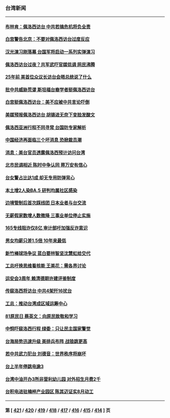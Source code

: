 ### 台湾新闻
---
#### [布林肯：佩洛西访台 中共若搞危机将负全责](../../pages/ncid1349361/n13793506.md) 
#### [白宫警告北京：不要对佩洛西访台过度反应](../../pages/ncid1349361/n13793433.md) 
#### [汉光演习刚落幕 台国军将启动一系列实弹演习](../../pages/ncid1349361/n13793252.md) 
#### [佩洛西访台过夜？共军武吓官媒低调 网民沸腾](../../pages/ncid1349361/n13793231.md) 
#### [25年前 美首位众议长访台会晤总统说了什么](../../pages/ncid1349361/n13793402.md) 
#### [批中共威胁荒谬 斯坦福台裔学者挺佩洛西访台](../../pages/ncid1349361/n13793409.md) 
#### [白宫挺佩洛西访台：美不应被中共言论吓倒](../../pages/ncid1349361/n13793411.md) 
#### [美媒预报佩洛西访台 胡锡进无奈下变脸发酸文](../../pages/ncid1349361/n13793398.md) 
#### [佩洛西亚洲行程不同寻常 台国防专家解析](../../pages/ncid1349361/n13793233.md) 
#### [中国经济再面临三个坏消息 恐掀裁员潮](../../pages/ncid1349361/n13793393.md) 
#### [消息：美台官员透露佩洛西预计访问台湾](../../pages/ncid1349361/n13793326.md) 
#### [北市民调相近 陈时中争认同 蒋万安有信心](../../pages/ncid1349361/n13793357.md) 
#### [台女警占比达1成 却无专用防弹背心](../../pages/ncid1349361/n13793335.md) 
#### [本土增2人染BA.5 研判均属社区感染](../../pages/ncid1349361/n13793334.md) 
#### [边境管制后首次踩线团 日本业者与台交流](../../pages/ncid1349361/n13793341.md) 
#### [无薪假家数增人数微降 三事业单位停止实施](../../pages/ncid1349361/n13793338.md) 
#### [165专线阻诈仅8亿 审计部吁加强反诈意识](../../pages/ncid1349361/n13793337.md) 
#### [男女均薪只差1.5倍 10年来最低](../../pages/ncid1349361/n13793302.md) 
#### [新竹棒球场争议 蓝白要林智坚沈慧虹给交代](../../pages/ncid1349361/n13793300.md) 
#### [工总吁换思维看核能 王美花：需各界讨论](../../pages/ncid1349361/n13793278.md) 
#### [运安会3周年 赖清德期许建评鉴制度](../../pages/ncid1349361/n13793305.md) 
#### [传裴洛西将访台 中共4架歼16扰台](../../pages/ncid1349361/n13793288.md) 
#### [工总：推动台湾成区域运筹中心](../../pages/ncid1349361/n13793286.md) 
#### [81原民日 蔡英文：向原民致敬和学习](../../pages/ncid1349361/n13793308.md) 
#### [中恫吓裴洛西行程 绿委：只让民主国家警觉](../../pages/ncid1349361/n13793289.md) 
#### [台海局势迅速升级 美排兵布阵 战狼跳更高](../../pages/ncid1349361/n13793269.md) 
#### [若中共武力犯台 刘德音：世界秩序将崩坏](../../pages/ncid1349361/n13793291.md) 
#### [台上半年停跳电逾3](../../pages/ncid1349361/n13793257.md) 
#### [台湾中油开办3所非营利幼儿园 对外招生月费2千](../../pages/ncid1349361/n13793254.md) 
#### [台积电进驻楠梓产业园区 陈其迈证实8月动工](../../pages/ncid1349361/n13793255.md) 

---
#### 第 [ [421](./421.md) / [420](./420.md) / [419](./419.md) / [418](./418.md) / [417](./417.md) / [416](./416.md) / [415](./415.md) / [414](./414.md) ] 页
